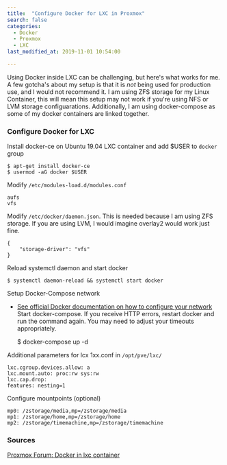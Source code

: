 ```yaml
---
title:  "Configure Docker for LXC in Proxmox"
search: false
categories:
  - Docker
  - Proxmox
  - LXC
last_modified_at: 2019-11-01 10:54:00

---
```


Using Docker inside LXC can be challenging, but here's what works for me. A few gotcha's about my setup is that it is _not_ being used for production use, and I would  not recommend it.  I am using ZFS storage for my Linux Container, this will mean this setup may not work if you're using NFS or LVM storage configuarations.  Additionally, I am using docker-compose as some of my docker containers are linked together.

<!--more-->

### Configure Docker for LXC

Install docker-ce on Ubuntu 19.04 LXC container and add $USER to `docker` group

    $ apt-get install docker-ce
    $ usermod -aG docker $USER

Modify `/etc/modules-load.d/modules.conf`

    aufs
    vfs

Modify `/etc/docker/daemon.json`. This is needed because I am using ZFS storage. If you are using LVM, I would imagine overlay2 would work just fine.

    {
        "storage-driver": "vfs"
    }
    
Reload systemctl daemon and start docker

    $ systemctl daemon-reload && systemctl start docker

Setup Docker-Compose network
 - [See official Docker documentation on how to configure your network](https://docs.docker.com/network/macvlan/)
Start docker-compose. If you receive HTTP errors, restart docker and run the command again. You may need to adjust your timeouts appropriately.

    $ docker-compose up -d

Additional parameters for lcx 1xx.conf in `/opt/pve/lxc/`

    lxc.cgroup.devices.allow: a
    lxc.mount.auto: proc:rw sys:rw
    lxc.cap.drop: 
    features: nesting=1
    
Configure mountpoints (optional)
 
    mp0: /zstorage/media,mp=/zstorage/media
    mp1: /zstorage/home,mp=/zstorage/home
    mp2: /zstorage/timemachine,mp=/zstorage/timemachine

### Sources
[Proxmox Forum: Docker in lxc container](https://forum.proxmox.com/threads/docker-in-lxc-container.45204/)
